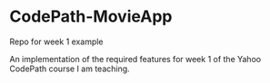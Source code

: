 # CodePath-MovieApp
Repo for week 1 example

An implementation of the required features for week 1 of the Yahoo CodePath course I am teaching.
